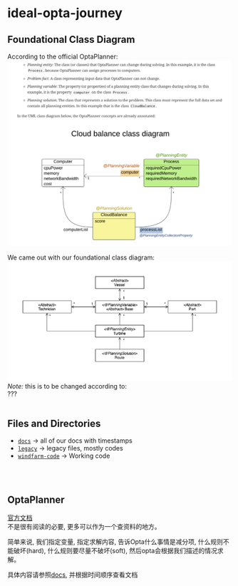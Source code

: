 # ideal-opta-journey

## Foundational Class Diagram
According to the official OptaPlanner:
![](docs/img/opta-class-div.png)

We came out with our foundational class diagram:
![](docs/img/class-diagram.png)
*Note:* this is to be changed according to:<br/>
???
<br/>
<br/>

## Files and Directories
- [`docs`](docs/) -> all of our docs with timestamps
- [`legacy`](legacy/) -> legacy files, mostly codes
- [`windfarm-code`](windfarm-code/) -> Working code

<br/>
<br/>

## OptaPlanner
[官方文档](https://docs.optaplanner.org/7.7.0.Final/optaplanner-docs/html_single/) <br/>
不是很有阅读的必要, 更多可以作为一个查资料的地方。

简单来说, 我们指定变量, 指定求解内容, 告诉Opta什么事情是减分项, 什么规则不能破坏(hard), 什么规则要尽量不破坏(soft), 然后opta会根据我们描述的情况求解。

具体内容请参照[docs](docs/), 并根据时间顺序查看文档
